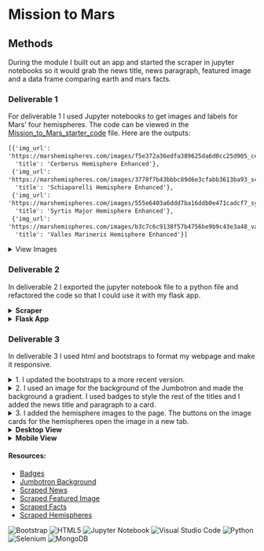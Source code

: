 # Mission to Mars


## Methods
 During the module I built out an app and started the scraper in jupyter notebooks so it would grab the news title, news paragraph, featured image and a data frame comparing earth and mars facts. 
### Deliverable 1
For deliverable 1 I used Jupyter notebooks to get images and labels for Mars’ four hemispheres. The code can be viewed in the [Mission_to_Mars_starter_code]( https://github.com/MichelaZ/Mission_to_Mars/blob/main/Mission_to_Mars_Challenge_starter_code.ipynb) file. Here are the outputs:
```
[{'img_url': 'https://marshemispheres.com/images/f5e372a36edfa389625da6d0cc25d905_cerberus_enhanced.tif_full.jpg',
  'title': 'Cerberus Hemisphere Enhanced'},
 {'img_url': 'https://marshemispheres.com/images/3778f7b43bbbc89d6e3cfabb3613ba93_schiaparelli_enhanced.tif_full.jpg',
  'title': 'Schiaparelli Hemisphere Enhanced'},
 {'img_url': 'https://marshemispheres.com/images/555e6403a6ddd7ba16ddb0e471cadcf7_syrtis_major_enhanced.tif_full.jpg',
  'title': 'Syrtis Major Hemisphere Enhanced'},
 {'img_url': 'https://marshemispheres.com/images/b3c7c6c9138f57b4756be9b9c43e3a48_valles_marineris_enhanced.tif_full.jpg',
  'title': 'Valles Marineris Hemisphere Enhanced'}]
```
<details>
<summary>View Images</summary>

![Cerberus Hemisphere Enhanced](https://github.com/MichelaZ/Mission_to_Mars/blob/main/Submission/img1.png)
![Schiaparelli Hemisphere Enhanced](https://github.com/MichelaZ/Mission_to_Mars/blob/main/Submission/img2.png)
![Syrtis Major Hemisphere Enhanced](https://github.com/MichelaZ/Mission_to_Mars/blob/main/Submission/img3.png)
![Valles Marineris Hemisphere Enhanced](https://github.com/MichelaZ/Mission_to_Mars/blob/main/Submission/img1.png)
</details>

### Deliverable 2
In deliverable 2 I exported the jupyter notebook file to a python file and refactored the code so that I could use it with my flask app. 
<details>
<summary><b>Scraper</b></summary>

1. I imported the dependencies.
```
from splinter import Browser
from bs4 import BeautifulSoup as soup
import pandas as pd
from webdriver_manager.chrome import ChromeDriverManager
import time
```
2. I created a class called ScraperHelper, defined a function called scrape_all, set the executable path and initialized Splinter.
```
class ScraperHelper():
    def scrape_all():
        executable_path = {'executable_path': ChromeDriverManager().install()}
        browser = Browser('chrome', **executable_path, headless=True)
    
```
3. I grabbed the news title and news paragraph.
```
        url = 'https://redplanetscience.com/'
        browser.visit(url)

        browser.is_element_present_by_css('div.list_text', wait_time=1)

        html = browser.html
        news_soup = soup(html, 'html.parser')

        slide_elem = news_soup.select_one('div.list_text')
        slide_elem.find('div', class_='content_title')

        news_title = slide_elem.find('div', class_='content_title').get_text()
        news_paragraph = slide_elem.find('div', class_='article_teaser_body').get_text()
```
4. I got the featured image
```
url = 'https://spaceimages-mars.com'
        browser.visit(url)

        # Find and click the full image button
        full_image_elem = browser.find_by_tag('button')[1]
        full_image_elem.click()

        # Parse the resulting html with soup
        html = browser.html
        img_soup = soup(html, 'html.parser')

        #featured_image
        # find the relative image url
        img_url_rel = img_soup.find('img', class_='fancybox-image').get('src')
        # Use the base url to create an absolute url
        featured_image = f'https://spaceimages-mars.com/{img_url_rel}'
```
5. I created a dataframe with the mars facts, converted the table to HTML and formated it.
```        # ### Mars Facts
        facts = pd.read_html('https://galaxyfacts-mars.com')[0]
        facts.columns=['Description', 'Mars', 'Earth']
        facts.set_index('Description', inplace=True)
        #Convert to html add table formatting
        facts = facts.to_html(classes=["table table-dark table-striped table-hover table-responsive"], header=True)
```
6. After setting up the parser and visiting the browser. I found the parent item. I declared a list to store the image title and URLs for the hemispheres.
```
# Use browser to visit the URL 
        url = 'https://marshemispheres.com/'
        browser.visit(url)

        # soupitysoup
        html = browser.html
        img_soup = soup(html, 'html.parser')
        # Use the parent element to find the first a tag
        items = img_soup.find("div",{"class":"results"}).find_all("div", {"class", "item"})

        # Create a list to hold the images and titles.
        hemisphere_image_urls = []
```
7. I used a a for loop to grab all of the URLs and title and append them to the list.
```
     # for loop to retrieve the image urls and titles for each hemisphere.
        for item in items:
            #get link
            link = item.find("a",{"class": "itemLink"})["href"]
            link_url = url + link
            #visit Browser
            browser.visit(link_url)
            # soupitysoup
            html = browser.html
            img_soup = soup(html, 'html.parser')
            # get image
            img =img_soup.find("img",{"class", "wide-image"})["src"]
            img_url = url + img
            #get title
            title = img_soup.find("h2",{"class": "title"}).text
            #init keys and valus
            data = {"img_url" : img_url, "title": title}
            #append list
            hemisphere_image_urls.append(data)

        #Quit the browser
        browser.quit()
```

8. I declared values get each URl for my HTML.
```
#init variables for each hemisphere image
        title1 = hemisphere_image_urls[0]["title"]
        image1 = hemisphere_image_urls[0]["img_url"]
        
        title2 = hemisphere_image_urls[1]["title"]
        image2 = hemisphere_image_urls[1]["img_url"]

        title3 = hemisphere_image_urls[2]["title"]
        image3 = hemisphere_image_urls[2]["img_url"]

        title4 = hemisphere_image_urls[3]["title"]
        image4 = hemisphere_image_urls[3]["img_url"]
```

9. I added all my variables for the data I want to display on the webpage to a dictionary.
```
        mars_data = {
                    "news_title": news_title,
                    "news_paragraph": news_paragraph,
                    "featured_image": featured_image,
                    "facts": facts,
                    "title1": title1,
                    "title2": title2,
                    "title3": title3,
                    "title4": title4,
                    "image1": image1,
                    "image2": image2,
                    "image3": image3,
                    "image4": image4,
                    }
        return mars_data
```
</details>

<details>
<summary><b>Flask App</b></summary>

1. Import dependecies and the scraperhelper class from the scraping file.
```
from flask import Flask, render_template, redirect, url_for
from flask_pymongo import PyMongo
from scraping import ScraperHelper
```
2. Set up the connection to mongo.
```
app = Flask(__name__)
app.config["MONGO_URI"] = "mongodb://localhost:27017/mars_app"
mongo = PyMongo(app)
```
3. Sets the routes so that the template can find the data.
```
@app.route("/")
def index():
   mars_data = mongo.db.mars_detail.find_one()
   return render_template("index.html", mars=mars_data)
```
4. Flask initializes the scraper to gather the data and add it to the mongodb.
```
@app.route("/scrape")
   
def scrape():
   scraper = ScraperHelper
   mars_data = scraper.scrape_all()
   mars_detail= mongo.db.mars_detail
   mars_detail.update_one({}, {"$set": mars_data}, upsert=True)
   return redirect("/")

if __name__ == "__main__":
   app.run(debug=True)
```
</details>

### Deliverable 3
In deliverable 3 I used html and bootstraps to format my webpage and make it responsive. 

<details>
  <summary>1. I updated the bootstraps to a more recent version.</summary>
  
```
<!DOCTYPE html>
<html lang="en">
  <head>
    <meta charset="UTF-8" />
    <meta name="viewport" content="width=device-width, initial-scale=1.0" />
    <meta http-equiv="X-UA-Compatible" content="ie=edge" />
    <title>Mission to Mars</title>
    <link
      rel="stylesheet"
      href="https://cdn.jsdelivr.net/npm/bootstrap@5.2.0-beta1/dist/css/bootstrap.min.css"
      integrity="sha384-0evHe/X+R7YkIZDRvuzKMRqM+OrBnVFBL6DOitfPri4tjfHxaWutUpFmBp4vmVor" 
      crossorigin="anonymous"
    />
```
</details>
<details>
<summary>2. I used an image for the background of the Jumbotron and made the background a gradient. I used badges to style the rest of the titles and I added the news title and paragraph to a card.</summary>

```
</head>
  <body style="background-image: linear-gradient(#fec89a, #001219);">
    <div class="container ">
      <!-- Add Jumbotron to Header -->
      <br>
      <div class="jumbotron text-center" style="background: url(https://mediaproxy.salon.com/width/1200/https://media.salon.com/2022/05/mars-canyons-0517221.jpg) no-repeat center; 
      background-size: cover;
      border-radius: 25px 25px 25px 25px;
      color: white;
      box-shadow: 0px 10px 100px rgba(0, 18, 25,0.5)">
      <br>
      <span class="badge badge-pill" style="background-image: linear-gradient(rgb(187, 62, 3,.85),rgb(187, 62, 3,.85));"><h1>Mission to Mars</h1></span>
        <br>
        <br>
        <!-- Add a button to activate scraping script -->
        <p><a class="btn btn-lg" href="/scrape" role="button" style="background-image: linear-gradient(rgb(233, 216, 166,.85),rgb(233, 216, 166,.85));">Scrape New Data</a></p>
        <br>
      </div>
      <!-- Add section for Mars News -->
      <div class="row" id="mars-news">
        <div class="col-md-12">
          <br>
          <br>
          <div class="card text-white bg-dark">
            <div class="card-header">
                            <h2>Latest Mars News</h2>
            </div>
            <div class="card-body">
              <h5 class="card-title">{{ mars.news_title }}</h5>
              <p class="card-text">{{ mars.news_paragraph }}</p>
            </div>
          </div>
          <br>
          <br>
        </div>
      </div>
      <!-- Section for Featured Image and Facts table -->
      <div class="row justify-content-md-center" id="mars-featured-image">
        <div class="col-md-8">
          <span class="badge badge-pill" style="background-image: linear-gradient(rgb(0, 18, 25,.85),rgb(0, 18, 25,.85));"><h2>Featured Mars Image</h2></span>
        <br>
        <br>
          <img
            src="{{mars.featured_image }}"
            class="img-fluid"
            alt="Responsive image"
            style="border-radius: 25px 25px 25px 25px; box-shadow: 0px 10px 100px rgba(0, 18, 25,0.5)"
          />
          <br>
          <br>
        </div>
        <div class="col-md-4 justify-center">
          <!-- Mars Facts -->
          <div class="row justify-content-md-center" id="mars-facts"></div>
            <span class="badge badge-pill" style="background-image: linear-gradient(rgb(0, 18, 25,.85),rgb(0, 18, 25,.85));"><h2>Mars Facts</h2></span>
          <br>
          <br>
                {{ mars.facts | safe }}                   
          </div>
        </div>
      </div>
    </div>
```
</details>

<details>
<summary>3. I added the hemisphere images to the page. The buttons on the image cards for the hemispheres open the image in a new tab.</summary>

```
    <div class="container mt-4 bg-dark rounded"><br>
      <h2 class="text-center text-white">Mars Hemispheres</h2><br>
      <!-- <hr> -->
        <div class = "row">
          <div class="col-md-6">
            <div class="card">
              <img class="card-img-top img-fluid img-thumbnail" src={{ mars.image1 }} alt="Card image cap">
              <div class="card-body">
                <h5 class="card-title">{{ mars.title1 }}</h5>
                <a href={{ mars.image1 }}  target={{ mars.image1 }}  class="btn btn-dark">Fullsize image</a>
              </div>
            
          </div>
        <br>
       </div>
       <div class="col-md-6">
        <div class="card">
          <img class="card-img-top img-fluid img-thumbnail" src={{ mars.image3 }} alt="Card image cap">
          <div class="card-body">
            <h5 class="card-title">{{ mars.title3 }}</h5>
            <a href={{ mars.image2 }}  target={{ mars.image2 }}  class="btn btn-dark">Fullsize image</a>
          </div>
        </div>
        <br>
      </div>
        <div class="col-md-6">
          <div class="card">
            <img class="card-img-top img-fluid img-thumbnail" src={{ mars.image3 }} alt="Card image cap">
            <div class="card-body">
              <h5 class="card-title">{{ mars.title3 }}</h5>
              <a href={{ mars.image3 }}  target={{ mars.image3 }}  class="btn btn-dark">Fullsize image</a>
            </div>
        </div>
        <br> 
     </div>
     <div class="col-md-6">
      <div class="card">
        <img class="card-img-top img-fluid img-thumbnail" src={{ mars.image4 }} alt="Card image cap">
        <div class="card-body">
          <h5 class="card-title">{{ mars.title4 }}</h5>
          <a href={{ mars.image4 }}  target={{ mars.image4 }}  class="btn btn-dark">Fullsize image</a>
        </div>
      </div>
      <br>
      </div><br><br>
</div>
  </div>
<br>
<br>
  </body>
</html>
```
</details>

<details>
<summary><b>Desktop View</b></summary>

![Desktop Version](https://github.com/MichelaZ/Mission_to_Mars/blob/main/Resources/desktop_full.png)
</details>

<details>
<summary><b>Mobile View</b></Summary>

![](https://github.com/MichelaZ/Mission_to_Mars/blob/main/Resources/mobile1.png)

![](https://github.com/MichelaZ/Mission_to_Mars/blob/main/Resources/mobile2.png)

![](https://github.com/MichelaZ/Mission_to_Mars/blob/main/Resources/mobile3.png)

![](https://github.com/MichelaZ/Mission_to_Mars/blob/main/Resources/mobile4.png)

![](https://github.com/MichelaZ/Mission_to_Mars/blob/main/Resources/mobile5.png)
</details>



#### Resources:
- [Badges](ileriayo.github.io/markdown-badges/)
- [Jumbotron Background](https://mediaproxy.salon.com/width/1200/https://media.salon.com/2022/05/mars-canyons-0517221.jpg)
- [Scraped News](https://redplanetscience.com/)
- [Scraped Featured Image](https://spaceimages-mars.com)
- [Scraped Facts](https://galaxyfacts-mars.com)
- [Scraped Hemispheres](https://marshemispheres.com/)

![Bootstrap](https://img.shields.io/badge/bootstrap-%23563D7C.svg?style=for-the-badge&logo=bootstrap&logoColor=white) 
![HTML5](https://img.shields.io/badge/html5-%23E34F26.svg?style=for-the-badge&logo=html5&logoColor=white)
![Jupyter Notebook](https://img.shields.io/badge/jupyter-%23FA0F00.svg?style=for-the-badge&logo=jupyter&logoColor=white) 
![Visual Studio Code](https://img.shields.io/badge/Visual%20Studio%20Code-0078d7.svg?style=for-the-badge&logo=visual-studio-code&logoColor=white)
![Python](https://img.shields.io/badge/python-3670A0?style=for-the-badge&logo=python&logoColor=ffdd54)
![Selenium](https://img.shields.io/badge/-selenium-%43B02A?style=for-the-badge&logo=selenium&logoColor=white)
![MongoDB](https://img.shields.io/badge/MongoDB-%234ea94b.svg?style=for-the-badge&logo=mongodb&logoColor=white) 

